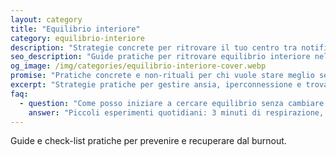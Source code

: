 ```yaml
---
layout: category
title: "Equilibrio interiore"
category: equilibrio-interiore
description: "Strategie concrete per ritrovare il tuo centro tra notifiche, ritardi e imprevisti: respirazione, journaling e pratiche semplici."
seo_description: "Guide pratiche per ritrovare equilibrio interiore nella vita quotidiana: tecniche rapide, esercizi e riflessioni senza retorica."
og_image: /img/categories/equilibrio-interiore-cover.webp
promise: "Pratiche concrete e non-rituali per chi vuole stare meglio senza guru." 
excerpt: "Strategie pratiche per gestire ansia, iperconnessione e trovare spazio per respirare nella giornata."
faq:
  - question: "Come posso iniziare a cercare equilibrio senza cambiare tutta la vita?"
    answer: "Piccoli esperimenti quotidiani: 3 minuti di respirazione, check-in sensoriale, micro-rituali di disconnessione." 
---
```


Guide e check-list pratiche per prevenire e recuperare dal burnout.
